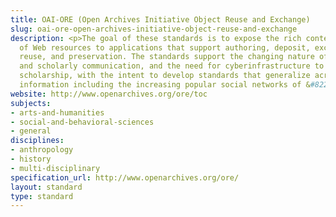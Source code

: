 ```yaml
---
title: OAI-ORE (Open Archives Initiative Object Reuse and Exchange)
slug: oai-ore-open-archives-initiative-object-reuse-and-exchange
description: <p>The goal of these standards is to expose the rich content in aggregations
  of Web resources to applications that support authoring, deposit, exchange, visualization,
  reuse, and preservation. The standards support the changing nature of scholarship
  and scholarly communication, and the need for cyberinfrastructure to support that
  scholarship, with the intent to develop standards that generalize across all web-based
  information including the increasing popular social networks of &#8220;Web 2.0&#8221;.</p>
website: http://www.openarchives.org/ore/toc
subjects:
- arts-and-humanities
- social-and-behavioral-sciences
- general
disciplines:
- anthropology
- history
- multi-disciplinary
specification_url: http://www.openarchives.org/ore/
layout: standard
type: standard
---
```



